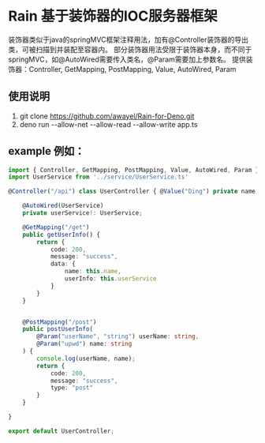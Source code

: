 # Rain 基于装饰器的IOC服务器框架

装饰器类似于java的springMVC框架注释用法，加有@Controller装饰器的导出类，可被扫描到并装配至容器内。
部分装饰器用法受限于装饰器本身，而不同于springMVC，如@AutoWired需要传入类名，@Param需要加上参数名。
提供装饰器：Controller, GetMapping, PostMapping, Value, AutoWired, Param

## 使用说明

1. git clone https://github.com/awayel/Rain-for-Deno.git
2. deno run --allow-net --allow-read --allow-write app.ts

## example 例如：


```typescript
import { Controller, GetMapping, PostMapping, Value, AutoWired, Param } from '../../rain/index.ts' 
import UserService from '../service/UserService.ts'

@Controller("/api") class UserController { @Value("Ding") private name!: string;

    @AutoWired(UserService)
    private userService!: UserService;

    @GetMapping("/get")
    public getUserInfo() {
        return {
            code: 200,
            message: "success",
            data: {
                name: this.name,
                userInfo: this.userService
            }
        }
    }


    @PostMapping("/post")
    public postUserInfo(
        @Param("userName", "string") userName: string,
        @Param("upwd") name: string
    ) {
        console.log(userName, name);
        return {
            code: 200,
            message: "success",
            type: "post"
        }
    }

}

export default UserController;
```
